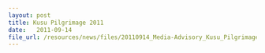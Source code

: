 ```yaml
---
layout: post
title: Kusu Pilgrimage 2011
date:   2011-09-14
file_url: /resources/news/files/20110914_Media-Advisory_Kusu_Pilgrimage_2011.pdf
---
```

